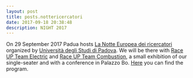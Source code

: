 ```yaml
---
layout: post
title: posts.nottericercatori
date: 2017-09-18 20:38:48
description: NIGHT 2017
---
```


On 29 September 2017 Padua hosts [La Notte Europea dei ricercatori](https://www.facebook.com/Venetonight/?fref=mentions) organized by [Università degli Studi di Padova](https://www.facebook.com/universitapadova/?fref=mentions). We will be there with [Race UP Team Electric](https://www.facebook.com/Race-UP-Team-Electric-802147286569414/) and [Race UP Team Combustion](https://www.facebook.com/RaceUPCombustion/?fref=mentions), a small exhibition of our single-seater and with a conference in Palazzo Bo. [Here](http://www.venetonight.it/padova/) you can find the program.